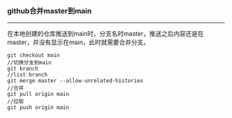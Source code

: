 ### github合并master到main

---

在本地创建的仓库推送到main时，分支名时master，推送之后内容还是在master，并没有显示在main，此时就需要合并分支。

```
git checkout main
//切换分支到main
git branch
//list branch
git merge master --allow-unrelated-histories
//合并
git pull origin main
//拉取
git push origin main
```

